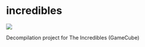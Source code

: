 # incredibles

<a href="https://bfbbdecomp.github.io/bfbb/progress" alt="Percentage Decompiled">
<img src="https://img.shields.io/badge/dynamic/json?color=blue&label=decompiled&query=linesPercent&url=https%3A%2F%2Fseilweiss.github.io%2Fincredibles%2Fapi.json" />
</a>

Decompilation project for The Incredibles (GameCube)
